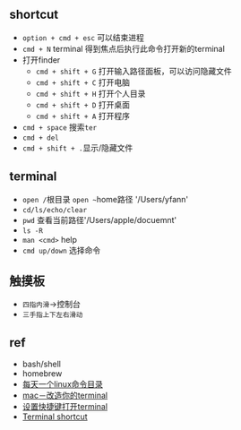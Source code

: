 ## shortcut

+ `option + cmd + esc` 可以结束进程
+ `cmd + N` terminal 得到焦点后执行此命令打开新的terminal
+ 打开finder
    - `cmd + shift + G` 打开输入路径面板，可以访问隐藏文件
    - `cmd + shift + C` 打开电脑
    - `cmd + shift + H` 打开个人目录
    - `cmd + shift + D` 打开桌面
    - `cmd + shift + A` 打开程序
+ `cmd + space` 搜索`ter`
+ `cmd + del`
+ `cmd + shift + .`显示/隐藏文件

## terminal

+ `open /`根目录  `open ~`home路径 '/Users/yfann'
+ `cd/ls/echo/clear`
+ `pwd` 查看当前路径'/Users/apple/docuemnt'
+ `ls -R`
+ `man <cmd>` help
+ `cmd up/down` 选择命令

## 触摸板

+ `四指内滑`->控制台
+ `三手指上下左右滑动`

## ref
+ bash/shell
+ homebrew
+ [每天一个linux命令目录](https://www.cnblogs.com/peida/archive/2012/12/05/2803591.html)
+ [mac－改造你的terminal](https://www.jianshu.com/p/bb1c97269b11)
+ [设置快捷键打开terminal](https://jingyan.baidu.com/article/20b68a88832140796cec623d.html)
+ [Terminal shortcut](https://support.apple.com/zh-cn/guide/terminal/trmlshtcts/mac)